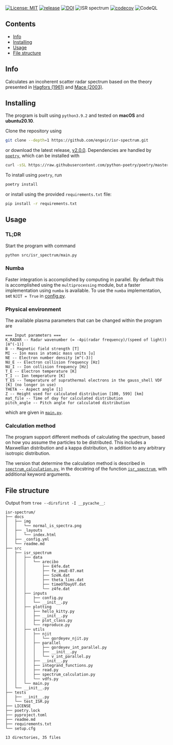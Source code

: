 [![License: MIT](https://img.shields.io/badge/License-MIT-yellow.svg)](https://opensource.org/licenses/MIT)
[![release](https://img.shields.io/github/release/engeir/isr_spectrum.svg)](https://github.com/engeir/isr_spectrum/releases/latest)
[![DOI](https://zenodo.org/badge/233043566.svg)](https://zenodo.org/badge/latestdoi/233043566)
![ISR spectrum](https://github.com/engeir/isr_spectrum/workflows/ISR%20spectrum/badge.svg)
[![codecov](https://codecov.io/gh/engeir/isr-spectrum/branch/master/graph/badge.svg?token=P8S18UILSB)](https://codecov.io/gh/engeir/isr-spectrum)
![CodeQL](https://github.com/engeir/isr_spectrum/workflows/CodeQL/badge.svg)

## Contents
- [Info](#info)
- [Installing](#installing)
- [Usage](#usage)
- [File structure](#structure)

## Info <a name = "info"></a>
Calculates an incoherent scatter radar spectrum based on the theory presented in [Hagfors
(1961)](https://agupubs.onlinelibrary.wiley.com/doi/epdf/10.1029/JZ066i006p01699) and [Mace (2003)](https://aip.scitation.org/doi/pdf/10.1063/1.1570828).

## Installing <a name = "installing"></a>

The program is built using `python3.9.2` and tested on **macOS** and **ubuntu20.10**.

Clone the repository using

```sh
git clone --depth=1 https://github.com/engeir/isr-spectrum.git
```

or download the latest release,
[v2.0.0](https://github.com/engeir/isr-spectrum/archive/refs/tags/v2.0.0.zip).
Dependencies are handled by [`poetry`](https://python-poetry.org/), which can be installed
with

```sh
curl -sSL https://raw.githubusercontent.com/python-poetry/poetry/master/get-poetry.py | python
```

To install using `poetry`, run
```sh
poetry install
```
or install using the provided `requirements.txt` file:
```sh
pip install -r requirements.txt
```

## Usage <a name = "usage"></a>

### TL;DR

Start the program with command
```sh
python src/isr_spectrum/main.py
```

### Numba

Faster integration is accomplished by computing in parallel. By default this is
accomplished using the `multiprocessing` module, but a faster implementation using `numba`
is available. To use the `numba` implementation, set `NJIT = True` in
[config.py](src/isr_spectrum/inputs/config.py).

### Physical environment

The available plasma parameters that can be changed within the program are
```
=== Input parameters ===
K_RADAR -- Radar wavenumber (= -4pi(radar frequency)/(speed of light)) [m^(-1)]
B -- Magnetic field strength [T]
MI -- Ion mass in atomic mass units [u]
NE -- Electron number density [m^(-3)]
NU_E -- Electron collision frequency [Hz]
NU_I -- Ion collision frequency [Hz]
T_E -- Electron temperature [K]
T_I -- Ion temperature [K]
T_ES -- Temperature of suprathermal electrons in the gauss_shell VDF [K] (no longer in use)
THETA -- Aspect angle [1]
Z -- Height used for calculated distribution [100, 599] [km]
mat_file -- Time of day for calculated distribution
pitch_angle -- Pitch angle for calculated distribution
```
which are given in [`main.py`](src/isr_spectrum/main.py).

### Calculation method

The program support different methods of calculating the spectrum, based on how you assume
the particles to be distributed. This includes a Maxwellian distribution and a kappa
distribution, in addition to any arbitrary isotropic distribution.

The version that determine the calculation method is described in
[`spectrum_calculation.py`](src/isr_spectrum/utils/spectrum_calculation.py), in the docstring of
the function [`isr_spectrum`](src/isr_spectrum/utils/spectrum_calculation.py#L18), with additional
keyword arguments.

## File structure <a name = "structure"></a>

Output from `tree --dirsfirst -I __pycache__`:

```
isr-spectrum/
├── docs
│   ├── img
│   │   └── normal_is_spectra.png
│   ├── _layouts
│   │   └── index.html
│   ├── _config.yml
│   └── readme.md
├── src
│   ├── isr_spectrum
│   │   ├── data
│   │   │   └── arecibo
│   │   │       ├── E4fe.dat
│   │   │       ├── fe_zmuE-07.mat
│   │   │       ├── SzeN.dat
│   │   │       ├── theta_lims.dat
│   │   │       ├── timeOfDayUT.dat
│   │   │       └── z4fe.dat
│   │   ├── inputs
│   │   │   ├── config.py
│   │   │   └── __init__.py
│   │   ├── plotting
│   │   │   ├── hello_kitty.py
│   │   │   ├── __init__.py
│   │   │   ├── plot_class.py
│   │   │   └── reproduce.py
│   │   ├── utils
│   │   │   ├── njit
│   │   │   │   └── gordeyev_njit.py
│   │   │   ├── parallel
│   │   │   │   ├── gordeyev_int_parallel.py
│   │   │   │   ├── __init__.py
│   │   │   │   └── v_int_parallel.py
│   │   │   ├── __init__.py
│   │   │   ├── integrand_functions.py
│   │   │   ├── read.py
│   │   │   ├── spectrum_calculation.py
│   │   │   └── vdfs.py
│   │   └── main.py
│   └── __init__.py
├── tests
│   ├── __init__.py
│   └── test_ISR.py
├── LICENSE
├── poetry.lock
├── pyproject.toml
├── readme.md
├── requirements.txt
└── setup.cfg

13 directories, 35 files
```
